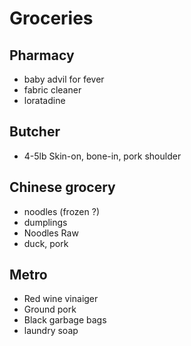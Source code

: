# Groceries

## Pharmacy

- baby advil for fever
- fabric cleaner
- loratadine

## Butcher

- 4-5lb Skin-on, bone-in, pork shoulder

## Chinese grocery

- noodles (frozen ?)
- dumplings
- Noodles Raw
- duck, pork

## Metro

- Red wine vinaiger
- Ground pork
- Black garbage bags
- laundry soap
